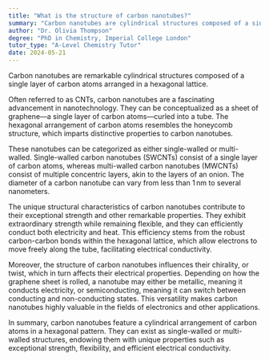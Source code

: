 ```yaml
---
title: "What is the structure of carbon nanotubes?"
summary: "Carbon nanotubes are cylindrical structures composed of a single layer of carbon atoms arranged in a hexagonal pattern, known for their unique properties and potential applications in various fields."
author: "Dr. Olivia Thompson"
degree: "PhD in Chemistry, Imperial College London"
tutor_type: "A-Level Chemistry Tutor"
date: 2024-05-21
---
```


Carbon nanotubes are remarkable cylindrical structures composed of a single layer of carbon atoms arranged in a hexagonal lattice.

Often referred to as CNTs, carbon nanotubes are a fascinating advancement in nanotechnology. They can be conceptualized as a sheet of graphene—a single layer of carbon atoms—curled into a tube. The hexagonal arrangement of carbon atoms resembles the honeycomb structure, which imparts distinctive properties to carbon nanotubes.

These nanotubes can be categorized as either single-walled or multi-walled. Single-walled carbon nanotubes (SWCNTs) consist of a single layer of carbon atoms, whereas multi-walled carbon nanotubes (MWCNTs) consist of multiple concentric layers, akin to the layers of an onion. The diameter of a carbon nanotube can vary from less than $1 \, \text{nm}$ to several nanometers.

The unique structural characteristics of carbon nanotubes contribute to their exceptional strength and other remarkable properties. They exhibit extraordinary strength while remaining flexible, and they can efficiently conduct both electricity and heat. This efficiency stems from the robust carbon-carbon bonds within the hexagonal lattice, which allow electrons to move freely along the tube, facilitating electrical conductivity.

Moreover, the structure of carbon nanotubes influences their chirality, or twist, which in turn affects their electrical properties. Depending on how the graphene sheet is rolled, a nanotube may either be metallic, meaning it conducts electricity, or semiconducting, meaning it can switch between conducting and non-conducting states. This versatility makes carbon nanotubes highly valuable in the fields of electronics and other applications.

In summary, carbon nanotubes feature a cylindrical arrangement of carbon atoms in a hexagonal pattern. They can exist as single-walled or multi-walled structures, endowing them with unique properties such as exceptional strength, flexibility, and efficient electrical conductivity.
    